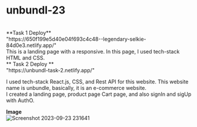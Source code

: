 # unbundl-23


<br/>
**Task 1 Deploy**
<br/>
"https://650f199e5d40e04f693c4c48--legendary-selkie-84d0e3.netlify.app/"
<br/>
This is a landing page with a responsive. In this page, I used tech-stack HTML and CSS.
<br/>
** Task 2 Deploy **
<br/>
"https://unbundl-task-2.netlify.app/"
<br/>

 I used tech-stack React.js, CSS, and Rest API for this website. This website name is unbundle, basically, it is an e-commerce website.<br/> I created a landing page, product page Cart page, and also signIn and sigUp with AuthO.
<br/>

**Image**
<br/>
![Screenshot 2023-09-23 231641](https://github.com/mdjawedh022/unbundl-23/assets/107981893/63231841-6254-4f13-8ce6-38bbccfea794)


